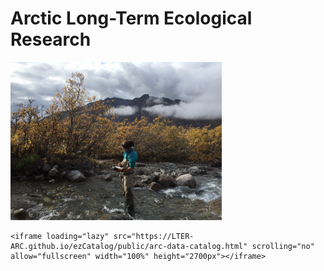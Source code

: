 # Arctic Long-Term Ecological Research

<img src=".\images\Frances_Trevor_Arctic-LTER.jpg" alt="Frances_Trevor_Arctic-LTER" style="zoom:33%;" />

```
<iframe loading="lazy" src="https://LTER-ARC.github.io/ezCatalog/public/arc-data-catalog.html" scrolling="no" allow="fullscreen" width="100%" height="2700px"></iframe>
```
